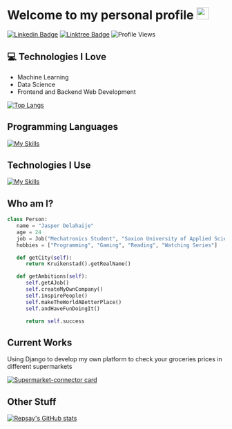 # Welcome to my personal profile <img src="https://media.giphy.com/media/hvRJCLFzcasrR4ia7z/giphy.gif" width="28px" height="28px">

[![Linkedin Badge](https://img.shields.io/badge/-Jasper%20Delahaije-blue?style=flat&logo=Linkedin&logoColor=white&link=https://www.linkedin.com/in/jasperdelahaije)](https://www.linkedin.com/in/jasperdelahaije)
[![Linktree Badge](https://img.shields.io/badge/-Linktree-green?style=flat&logo=Linktree&logoColor=black&link=https://linktr.ee/jdelahaije)](https://linktr.ee/jdelahaije)
![Profile Views](https://komarev.com/ghpvc/?username=Repsay&color=brightgreen)

## :computer: Technologies I Love


* Machine Learning
* Data Science
* Frontend and Backend Web Development

[![Top Langs](https://github-readme-stats.vercel.app/api/top-langs/?username=Repsay&theme=dark)](https://github.com/anuraghazra/github-readme-stats)


## Programming Languages
[![My Skills](https://skillicons.dev/icons?i=html,css,py,cpp,php,mysql,js)](https://skillicons.dev)

## Technologies I Use
[![My Skills](https://skillicons.dev/icons?i=wordpress,vscode,nginx,linux,github,git,django,aws)](https://skillicons.dev)


## Who am I?

 ```python
 class Person:
    name = "Jasper Delahaije"
    age = 24
    job = Job("Mechatronics Student", "Saxion University of Applied Sciences")
    hobbies = ["Programming", "Gaming", "Reading", "Watching Series"]

    def getCity(self):
       return Kruikenstad().getRealName()

    def getAmbitions(self):
       self.getAJob()
       self.createMyOwnCompany()
       self.inspirePeople()
       self.makeTheWorldABetterPlace()
       self.andHaveFunDoingIt()

       return self.success

 ```

## Current Works

Using Django to develop my own platform to check your groceries prices in different supermarkets

[![Supermarket-connector card](https://github-readme-stats.vercel.app/api/pin/?username=Repsay&repo=supermarket-mobile-api-connector&theme=dark)](https://github.com/Repsay/supermarket-mobile-api-connector)

## Other Stuff

[![Repsay's GitHub stats](https://github-readme-stats.vercel.app/api?username=Repsay&show_icons=true&theme=dark&count_private=true)](https://github.com/anuraghazra/github-readme-stats)
